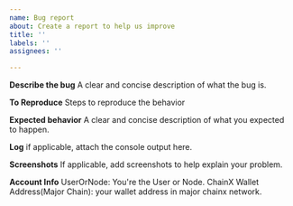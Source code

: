 ```yaml
---
name: Bug report
about: Create a report to help us improve
title: ''
labels: ''
assignees: ''

---
```


**Describe the bug**
A clear and concise description of what the bug is.

**To Reproduce**
Steps to reproduce the behavior

**Expected behavior**
A clear and concise description of what you expected to happen.

**Log**
if applicable, attach the console output here.

**Screenshots**
If applicable, add screenshots to help explain your problem.

**Account Info**
UserOrNode: You're the User or Node. 
ChainX Wallet Address(Major Chain): your wallet address in major chainx network.
